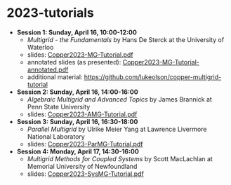 # 2023-tutorials

- **Session 1: Sunday, April 16, 10:00-12:00**
  - *Multigrid - the Fundamentals* by Hans De Sterck at the University of Waterloo
  - slides: [Copper2023-MG-Tutorial.pdf](./Copper2023-MG-Tutorial.pdf)
  - annotated slides (as presented): [Copper2023-MG-Tutorial-annotated.pdf](./Copper2023-MG-Tutorial-annotated.pdf)
  - additional material: https://github.com/lukeolson/copper-multigrid-tutorial 
- **Session 2: Sunday, April 16, 14:00-16:00**
  - *Algebraic Multigrid and Advanced Topics* by James Brannick at Penn State University
  - slides: [Copper2023-AMG-Tutorial.pdf](./Copper2023-AMG-Tutorial.pdf)
- **Session 3: Sunday, April 16, 16:30-18:00**
  - *Parallel Multigrid* by Ulrike Meier Yang at Lawrence Livermore National Laboratory
  - slides: [Copper2023-ParMG-Tutorial.pdf](./par_mg_tutorial_2023.pdf)
- **Session 4: Monday, April 17, 14:30-16:00**
  - *Multigrid Methods for Coupled Systems* by Scott MacLachlan at Memorial University of Newfoundland
  - slides: [Copper2023-SysMG-Tutorial.pdf](./Copper2023-SysMG-Tutorial.pdf)
